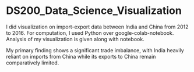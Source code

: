 # DS200_Data_Science_Visualization
I did visualization on import-export data between India and China from 2012 to 2016. 
For computation, I used Python over google-colab-notebook.
Analysis of my visualization is given along with notebook.

My primary finding shows a significant trade imbalance, with India heavily reliant on imports from China while its exports to China remain comparatively limited.
